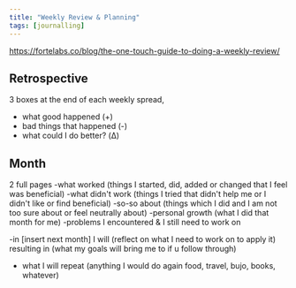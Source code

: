 ```yaml
---
title: "Weekly Review & Planning"
tags: [journalling]
---
```


https://fortelabs.co/blog/the-one-touch-guide-to-doing-a-weekly-review/





## Retrospective
3 boxes at the end of each weekly spread, 
- what good happened (+)
- bad things that happened (-)
- what could I do better? (Δ)


## Month 
2 full pages
-what worked (things I started, did, added or changed that I feel was beneficial) 
-what didn't work (things I tried that didn't help me or I didn't like or find beneficial)
-so-so about (things which I did and I am not too sure about or feel neutrally about) 
-personal growth (what I did that month for me) 
-problems I encountered & I still need to work on 

-in [insert next month] I will (reflect on what I need to work on to apply it) resulting in (what my goals will bring me to if u follow through) 
- what I will repeat (anything I would do again food, travel, bujo, books, whatever) 
